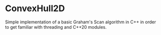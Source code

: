 # ConvexHull2D
Simple implementation of a basic Graham's Scan algorithm in C++ in order to get familiar with threading and C++20 modules. 
